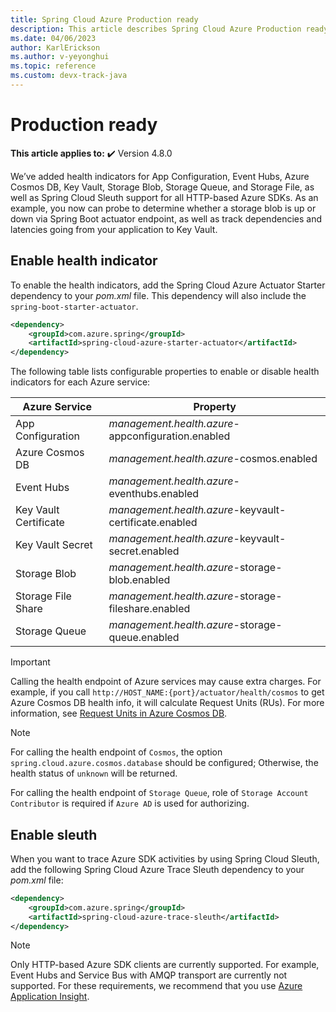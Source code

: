 ```yaml
---
title: Spring Cloud Azure Production ready
description: This article describes Spring Cloud Azure Production ready.
ms.date: 04/06/2023
author: KarlErickson
ms.author: v-yeyonghui
ms.topic: reference
ms.custom: devx-track-java
---
```


# Production ready

**This article applies to:** ✔️ Version 4.8.0

We’ve added health indicators for App Configuration, Event Hubs, Azure Cosmos DB, Key Vault, Storage Blob, Storage Queue, and Storage File, as well as Spring Cloud Sleuth support for all HTTP-based Azure SDKs. As an example, you now can probe to determine whether a storage blob is up or down via Spring Boot actuator endpoint, as well as track dependencies and latencies going from your application to Key Vault.

## Enable health indicator

To enable the health indicators, add the Spring Cloud Azure Actuator Starter dependency to your *pom.xml* file. This dependency will also include the `spring-boot-starter-actuator`.

```xml
<dependency>
    <groupId>com.azure.spring</groupId>
    <artifactId>spring-cloud-azure-starter-actuator</artifactId>
</dependency>
```

The following table lists configurable properties to enable or disable health indicators for each Azure service:

| Azure Service         | Property                                               |
|-----------------------|--------------------------------------------------------|
| App Configuration     | *management.health.azure*-appconfiguration.enabled     |
| Azure Cosmos DB             | *management.health.azure*-cosmos.enabled               |
| Event Hubs            | *management.health.azure*-eventhubs.enabled            |
| Key Vault Certificate | *management.health.azure*-keyvault-certificate.enabled |
| Key Vault Secret      | *management.health.azure*-keyvault-secret.enabled      |
| Storage Blob          | *management.health.azure*-storage-blob.enabled         |
| Storage File Share    | *management.health.azure*-storage-fileshare.enabled    |
| Storage Queue         | *management.health.azure*-storage-queue.enabled        |

> [!IMPORTANT]
> Calling the health endpoint of Azure services may cause extra charges. For example, if you call `http://HOST_NAME:{port}/actuator/health/cosmos` to get Azure Cosmos DB health info, it will calculate Request Units (RUs). For more information, see [Request Units in Azure Cosmos DB](/azure/cosmos-db/request-units).

> [!NOTE]
> For calling the health endpoint of `Cosmos`, the option `spring.cloud.azure.cosmos.database` should be configured; Otherwise, the health status of `unknown` will be returned.
>
> For calling the health endpoint of `Storage Queue`, role of `Storage Account Contributor` is required if `Azure AD` is used for authorizing.

## Enable sleuth

When you want to trace Azure SDK activities by using Spring Cloud Sleuth, add the following Spring Cloud Azure Trace Sleuth dependency to your *pom.xml* file:

```xml
<dependency>
    <groupId>com.azure.spring</groupId>
    <artifactId>spring-cloud-azure-trace-sleuth</artifactId>
</dependency>
```

> [!NOTE]
> Only HTTP-based Azure SDK clients are currently supported. For example, Event Hubs and Service Bus with AMQP transport are currently not supported. For these requirements, we recommend that you use [Azure Application Insight](/azure/azure-monitor/app/app-insights-overview).
